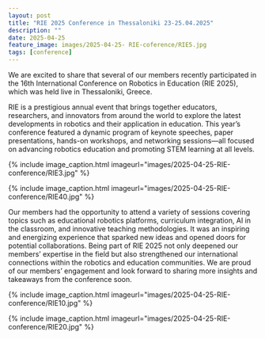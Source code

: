 ```yaml
---
layout: post
title: "RIE 2025 Conference in Thessaloniki 23-25.04.2025"
description: ""
date: 2025-04-25
feature_image: images/2025-04-25- RIE-coference/RIE5.jpg
tags: [conference]
---
```

We are excited to share that several of our members recently participated in the 16th International Conference on Robotics in Education (RIE 2025), which was held live in Thessaloniki, Greece.

<!--more-->

RIE is a prestigious annual event that brings together educators, researchers, and innovators from around the world to explore the latest developments in robotics and their application in education. This year’s conference featured a dynamic program of keynote speeches, paper presentations, hands-on workshops, and networking sessions—all focused on advancing robotics education and promoting STEM learning at all levels.

{% include image_caption.html imageurl="images/2025-04-25-RIE-conference/RIE3.jpg" %}

{% include image_caption.html imageurl="images/2025-04-25-RIE-conference/RIE40.jpg" %}

Our members had the opportunity to attend a variety of sessions covering topics such as educational robotics platforms, curriculum integration, AI in the classroom, and innovative teaching methodologies. It was an inspiring and energizing experience that sparked new ideas and opened doors for potential collaborations.
Being part of RIE 2025 not only deepened our members’ expertise in the field but also strengthened our international connections within the robotics and education communities.
We are proud of our members’ engagement and look forward to sharing more insights and takeaways from the conference soon. 

{% include image_caption.html imageurl="images/2025-04-25-RIE-conference/RIE10.jpg" %}

{% include image_caption.html imageurl="images/2025-04-25-RIE-conference/RIE20.jpg" %}
